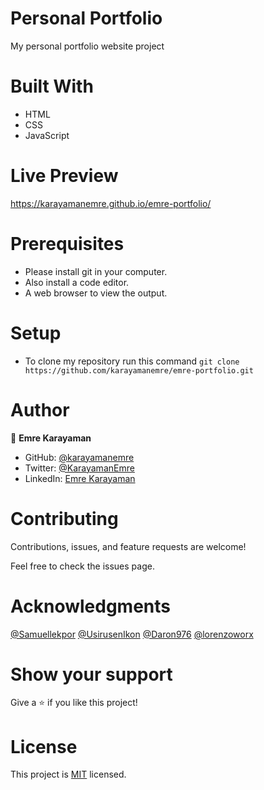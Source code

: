 # Personal Portfolio
 My personal portfolio website project

# Built With
  - HTML
  - CSS
  - JavaScript

# Live Preview

https://karayamanemre.github.io/emre-portfolio/

# Prerequisites
   - Please install git in your computer.
   - Also install a code editor.
   - A web browser to view the output.
   
# Setup
   - To clone my repository run this command `git clone https://github.com/karayamanemre/emre-portfolio.git`  


# Author

👤 **Emre Karayaman**

- GitHub: [@karayamanemre](https://github.com/karayamanemre)
- Twitter: [@KarayamanEmre](https://twitter.com/KarayamanEmre)
- LinkedIn: [Emre Karayaman](https://www.linkedin.com/in/emre-karayaman-a7b45b243/)

# Contributing

Contributions, issues, and feature requests are welcome!

Feel free to check the issues page.

# Acknowledgments

[@Samuellekpor](https://github.com/Samuellekpor)
[@UsirusenIkon](https://github.com/UsirusenIkon)
[@Daron976](https://github.com/Daron976)
[@lorenzoworx](https://github.com/lorenzoworx)

# Show your support

Give a ⭐️ if you like this project!

# License

This project is [MIT](./LICENSE.md) licensed.
